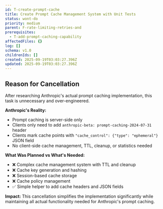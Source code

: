 ```yaml
---
id: T-create-prompt-cache
title: Create Prompt Cache Management System with Unit Tests
status: wont-do
priority: medium
parent: F-rate-limiting-retries-and
prerequisites:
  - T-add-prompt-caching-capability
affectedFiles: {}
log: []
schema: v1.0
childrenIds: []
created: 2025-09-19T03:03:27.396Z
updated: 2025-09-19T03:03:27.396Z
---
```


## Reason for Cancellation

After researching Anthropic's actual prompt caching implementation, this task is unnecessary and over-engineered.

**Anthropic's Reality:**

- Prompt caching is server-side only
- Clients only need to add `anthropic-beta: prompt-caching-2024-07-31` header
- Clients mark cache points with `"cache_control": {"type": "ephemeral"}` JSON field
- No client-side cache management, TTL, cleanup, or statistics needed

**What Was Planned vs What's Needed:**

- ❌ Complex cache management system with TTL and cleanup
- ❌ Cache key generation and hashing
- ❌ Session-based cache storage
- ❌ Cache policy management
- ✅ Simple helper to add cache headers and JSON fields

**Impact:**
This cancellation simplifies the implementation significantly while maintaining all actual functionality needed for Anthropic's prompt caching.
